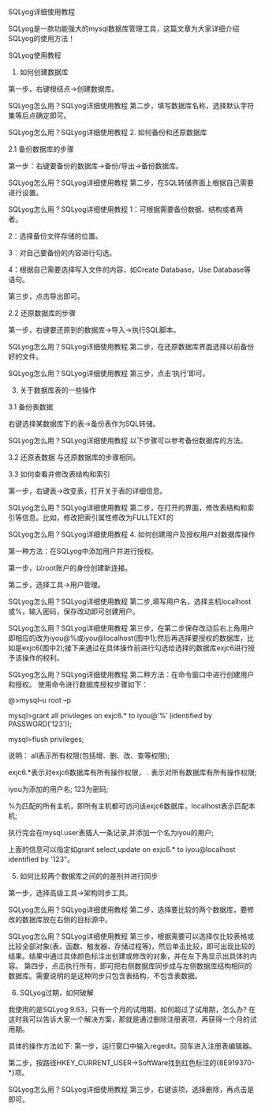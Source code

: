 <TOC />
SQLyog详细使用教程
 
SQLyog是一款功能强大的mysql数据库管理工具，这篇文章为大家详细介绍SQLyog的使用方法！

SQLyog使用教程
1. 如何创建数据库

第一步，右键根结点->创建数据库。

SQLyog怎么用？SQLyog详细使用教程
第二步，填写数据库名称，选择默认字符集等后点确定即可。

SQLyog怎么用？SQLyog详细使用教程
2. 如何备份和还原数据库

2.1 备份数据库的步骤

第一步：右键要备份的数据库->备份/导出->备份数据库。

SQLyog怎么用？SQLyog详细使用教程
第二步，在SQL转储界面上根据自己需要进行设置。

SQLyog怎么用？SQLyog详细使用教程
1：可根据需要备份数据、结构或者两者。

2：选择备份文件存储的位置。

3：对自己要备份的内容进行勾选。

4：根据自己需要选择写入文件的内容，如Create Database，Use Database等语句。

第三步，点击导出即可。

2.2 还原数据库的步骤

第一步，右键要还原到的数据库->导入->执行SQL脚本。

SQLyog怎么用？SQLyog详细使用教程
第二步，在还原数据库界面选择以前备份好的文件。

SQLyog怎么用？SQLyog详细使用教程
第三步，点击‘执行’即可。

3. 关于数据库表的一些操作

3.1 备份表数据

右键选择某数据库下的表->备份表作为SQL转储。

SQLyog怎么用？SQLyog详细使用教程
以下步骤可以参考备份数据库的方法。

3.2 还原表数据 与还原数据库的步骤相同。

3.3 如何查看并修改表结构和索引

第一步，右键表->改变表，打开关于表的详细信息。

SQLyog怎么用？SQLyog详细使用教程
第二步，在打开的界面，修改表结构和索引等信息。比如，修改把索引属性修改为FULLTEXT的

SQLyog怎么用？SQLyog详细使用教程
4. 如何创建用户及授权用户对数据库操作

第一种方法：在SQLyog中添加用户并进行授权。

第一步，以root账户的身份创建新连接。

第二步，选择工具->用户管理。

SQLyog怎么用？SQLyog详细使用教程
第二步,填写用户名，选择主机localhost或%，输入密码，保存改动即可创建用户。

SQLyog怎么用？SQLyog详细使用教程
第三步，在第二步保存改动后右上角用户即相应的改为iyou@%或iyou@localhost(图中1);然后再选择要授权的数据库，比如是exjc6(图中2);接下来通过在具体操作前进行勾选给选择的数据库exjc6进行授予该操作的权利。

SQLyog怎么用？SQLyog详细使用教程
第二种方法：在命令窗口中进行创建用户和授权。 使用命令进行数据库授权步骤如下：

@>mysql–u root –p

mysql>grant all privileges on exjc6.* to iyou@’%’ (identified by PASSWORD(‘123’));

mysql>flush privileges;

说明： all表示所有权限(包括增、删、改、查等权限);

exjc6.*表示对exjc6数据库有所有操作权限， *.* 表示对所有数据库有所有操作权限;

iyou为添加的用户名; 123为密码;

%为匹配的所有主机，即所有主机都可访问该exjc6数据库，localhost表示匹配本机;

执行完会在mysql.user表插入一条记录,并添加一个名为iyou的用户;

上面的信息可以指定如grant select,update on exjc6.* to iyou@localhost identified by '123"。

5. 如何比较两个数据库之间的的差别并进行同步

第一步，选择高级工具->架构同步工具。

SQLyog怎么用？SQLyog详细使用教程
第二步，选择要比较的两个数据库，要修改的数据库放在右侧的目标源中。

SQLyog怎么用？SQLyog详细使用教程
第三步，根据需要可以选择仅比较表格或比较全部对象(表、函数、触发器、存储过程等)，然后单击比较，即可出现比较的结果。结果中通过具体颜色标注出创建或修改的对象，并在左下角显示出具体的内容。 第四步，点击执行所有，即可把右侧数据库同步成与左侧数据库结构相同的数据库。需要说明的是这种同步只包含表结构，不包含表数据。

6. SQLyog过期，如何破解

我使用的是SQLyog 9.63，只有一个月的试用期，如何超过了试用期，怎么办? 在这时我可以告诉大家一个解决方案，那就是通过删除注册表项，再获得一个月的试用期。

具体的操作方法如下: 第一步，运行窗口中输入regedit，回车进入注册表编辑器。

第二步，按路径HKEY_CURRENT_USER->SoftWare找到红色标注的{8E919370-*}项。

SQLyog怎么用？SQLyog详细使用教程
第三步，右键该项，选择删除，再点击是即可。
